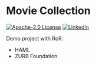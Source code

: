 # Movie Collection

[![Apache-2.0 License][license-shield]][license-url]
[![LinkedIn][linkedin-shield]][linkedin-url]

Demo project with RoR.

* HAML
* ZURB Foundation

[linkedin-shield]: https://img.shields.io/static/v1?label=LINKEDIN&message=BKB&color=<COLOR>
[linkedin-url]: https://www.linkedin.com/in/bariskbayram/
[license-shield]: https://img.shields.io/static/v1?label=LICENCE&message=Apache-2.0&color=<COLOR>
[license-url]: https://github.com/bariskbayram/spring-movie-collection/blob/master/LICENSE
[notes-shield]: https://img.shields.io/static/v1?label=INFO&message=NOTES&color=<COLOR>
[notes-url]: https://github.com/bariskbayram/spring-movie-collection/blob/master/project-notes.adoc
